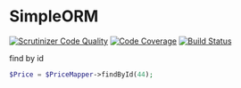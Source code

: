 # SimpleORM
[![Scrutinizer Code Quality](https://scrutinizer-ci.com/g/dimaxz/SimpleORM/badges/quality-score.png?b=master)](https://scrutinizer-ci.com/g/dimaxz/SimpleORM/?branch=master)
[![Code Coverage](https://scrutinizer-ci.com/g/dimaxz/SimpleORM/badges/coverage.png?b=master)](https://scrutinizer-ci.com/g/dimaxz/SimpleORM/?branch=master)
[![Build Status](https://scrutinizer-ci.com/g/dimaxz/SimpleORM/badges/build.png?b=master)](https://scrutinizer-ci.com/g/dimaxz/SimpleORM/build-status/master)

find by id
```php
$Price = $PriceMapper->findById(44);
```
